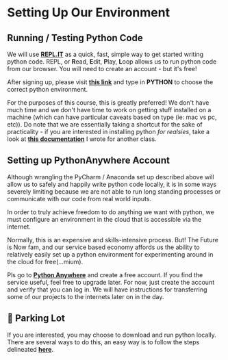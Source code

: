 # Setting Up Our Environment

## Running / Testing Python Code

We will use **[REPL.IT](https://repl.it/)** as a quick, fast, simple way to get started writing python code. REPL, or **R**ead, **E**dit, **P**lay, **L**oop allows us to run python code from our browser. You will need to create an account - but it's free!

After signing up, please visit **[this link](https://repl.it/languages)** and type in **PYTHON** to choose the correct python environment.

For the purposes of this course, this is greatly preferred! We don't have much time and we don't have time to work on getting stuff installed on a machine (which can have particular caveats based on type (ie: mac vs pc, etc)). Do note that we are essentially taking a shortcut for the sake of practicality - if you are interested in installing python *for realsies*, take a look at **[this documentation](https://github.com/mottaquikarim/PythonBootcamp/tree/master/Setting_Up_Our_Environment)** I wrote for another class.


## Setting up PythonAnywhere Account

Although wrangling the PyCharm / Anaconda set up described above will allow us to safely and happily write python code locally, it is in some ways severely limiting because we are not able to run long standing processes or communicate with our code from real world inputs.

In order to truly achieve freedom to do anything we want with python, we must configure an environment in the cloud that is accessible via the internet.

Normally, this is an expensive and skills-intensive process. But! The Future is Now fam, and our service based economy affords us the ability to relatively easily set up a python environment for experimenting around in the cloud for free(...mium).

Pls go to **[Python Anywhere](https://www.pythonanywhere.com/)** and create a free account. If you find the service useful, feel free to upgrade later. For now, just create the account and verify that you can log in. We will have instructions for transferring some of our projects to the internets later on in the day.

## 🚗 Parking Lot

If you are interested, you may choose to download and run python locally. There are several ways to do this, an easy way is to follow the steps delineated **[here](Anaconda.md)**.

